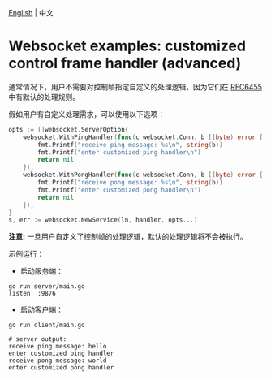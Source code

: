 [English](README.md) | 中文

# Websocket examples: customized control frame handler (advanced)

通常情况下，用户不需要对控制帧指定自定义的处理逻辑，因为它们在 [RFC6455](https://datatracker.ietf.org/doc/rfc6455/) 中有默认的处理规则。

假如用户有自定义处理需求，可以使用以下选项：

```go
opts := []websocket.ServerOption{
    websocket.WithPingHandler(func(c websocket.Conn, b []byte) error {
        fmt.Printf("receive ping message: %s\n", string(b))
        fmt.Printf("enter customized ping handler\n")
        return nil
    }),
    websocket.WithPongHandler(func(c websocket.Conn, b []byte) error {
        fmt.Printf("receive pong message: %s\n", string(b))
        fmt.Printf("enter customized pong handler\n")
        return nil
    }),
}
s, err := websocket.NewService(ln, handler, opts...)
```

__注意:__ 一旦用户自定义了控制帧的处理逻辑，默认的处理逻辑将不会被执行。

示例运行：

* 启动服务端：

```shell
go run server/main.go 
listen  :9876
```

* 启动客户端：

```shell
go run client/main.go
```

```shell
# server output:
receive ping message: hello
enter customized ping handler
receive pong message: world
enter customized pong handler
```
